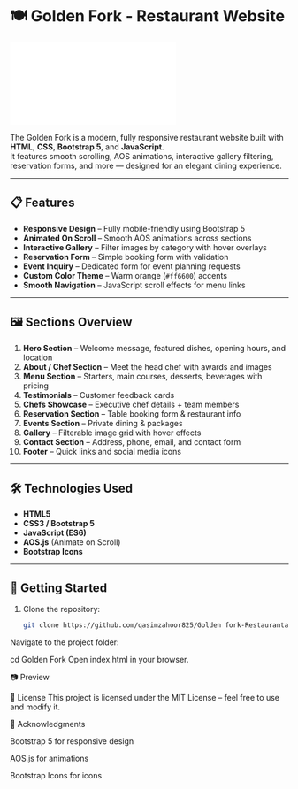# 🍽️ Golden Fork - Restaurant Website

![Website Preview](file:///C:/Users/Lenovo/Desktop/The%20Golden%20Fork/index.html)

The Golden Fork is a modern, fully responsive restaurant website built with **HTML**, **CSS**, **Bootstrap 5**, and **JavaScript**.  
It features smooth scrolling, AOS animations, interactive gallery filtering, reservation forms, and more — designed for an elegant dining experience.

---

## 📋 Features

- **Responsive Design** – Fully mobile-friendly using Bootstrap 5
- **Animated On Scroll** – Smooth AOS animations across sections
- **Interactive Gallery** – Filter images by category with hover overlays
- **Reservation Form** – Simple booking form with validation
- **Event Inquiry** – Dedicated form for event planning requests
- **Custom Color Theme** – Warm orange (`#ff6600`) accents
- **Smooth Navigation** – JavaScript scroll effects for menu links

---

## 🖼 Sections Overview

1. **Hero Section** – Welcome message, featured dishes, opening hours, and location  
2. **About / Chef Section** – Meet the head chef with awards and images  
3. **Menu Section** – Starters, main courses, desserts, beverages with pricing  
4. **Testimonials** – Customer feedback cards  
5. **Chefs Showcase** – Executive chef details + team members  
6. **Reservation Section** – Table booking form & restaurant info  
7. **Events Section** – Private dining & packages  
8. **Gallery** – Filterable image grid with hover effects  
9. **Contact Section** – Address, phone, email, and contact form  
10. **Footer** – Quick links and social media icons

---

## 🛠 Technologies Used

- **HTML5**  
- **CSS3 / Bootstrap 5**  
- **JavaScript (ES6)**  
- **AOS.js** (Animate on Scroll)  
- **Bootstrap Icons**

---

## 🚀 Getting Started

1. Clone the repository:
   ```bash
   git clone https://github.com/qasimzahoor825/Golden fork-Restauranta.git
Navigate to the project folder:

cd Golden Fork
Open index.html in your browser.

📷 Preview

📜 License
This project is licensed under the MIT License – feel free to use and modify it.

🙌 Acknowledgments

Bootstrap 5 for responsive design

AOS.js for animations

Bootstrap Icons for icons


